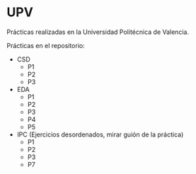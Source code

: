 # UPV
Prácticas realizadas en la Universidad Politécnica de Valencia.

Prácticas en el repositorio:

* CSD
  * P1
  * P2
  * P3
* EDA
  * P1
  * P2
  * P3
  * P4
  * P5
* IPC (Ejercicios desordenados, mirar guión de la práctica)
  * P1
  * P2
  * P3
  * P7
  
